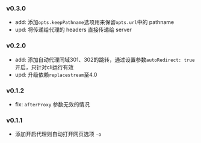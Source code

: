 ### v0.3.0
- add: 添加`opts.keepPathname`选项用来保留`opts.url`中的 pathname
- upd: 将传递给代理的 headers 直接传递给 server

### v0.2.0
- add: 添加自动代理同域301、302的跳转，通过设置参数`autoRedirect: true`开启，只针对cli运行有效
- upd: 升级依赖`replacestream`至4.0

### v0.1.2
- fix: `afterProxy` 参数无效的情况

### v0.1.1
- 添加开启代理则自动打开网页选项 `-o`
